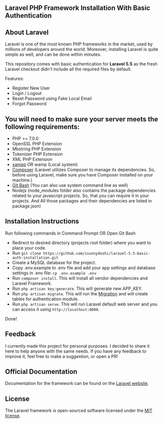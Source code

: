 ## Laravel PHP Framework Installation With Basic Authentication

## About Laravel

Laravel is one of the most known PHP frameworks in the market, used by millions of developers around the world. Moreover, installing Laravel is quite simple as well, and can be done within minutes.

This repository comes with basic authentication for **Laravel 5.5** as the fresh Laravel checkout didn't include all the required files by default.

Features:

- Register New User
- Login / Logout
- Reset Password using Fake Local Email
- Forgot Password

## You will need to make sure your server meets the following requirements:

- PHP >= 7.0.0
- OpenSSL PHP Extension
- Mbstring PHP Extension
- Tokenizer PHP Extension
- XML PHP Extension
- [xampp](https://www.apachefriends.org/download.html) OR wamp (Local system)
- [Composer](https://getcomposer.org/download/) (Laravel utilizes Composer to manage its dependencies. So, before using Laravel, make sure you have Composer installed on your machine.)
- [Git Bash](https://git-scm.com/downloads) (You can also use system command line as well)
- Nodejs (node_modules folder also contains the package dependencies related to your javascript projects. So, that you can require it in your projects. And All those packages and their dependencies are listed in package.json)

## Installation Instructions

Run following commands in Command Prompt OR Open Git Bash

- Redirect to desired directory (projects root folder) where you want to place your code.
- Run `git clone https://github.com/isunnydoshi/laravel-5.5-basic-auth-installation.git`
- Create a MySQL database for the project.
- Copy .env.example to .env file and add your app settings and database settings in .env file: `cp .env.example .env`
- Run `composer install`. This will install all vendor dependencies and Laravel Framework.
- Run `php artisan key:generate`. This will generate new APP_KEY.
- Run `php artisan migrate`. This will run the [Migration](https://laravel.com/docs/5.5/migrations) and will create tables for authentication module.
- Run `php artisan serve`. This will run Laravel default web server and you can access it using `http://localhost:8000`.

Done!

## Feedback

I currently made this project for personal purposes. I decided to share it here to help anyone with the same needs. If you have any feedback to improve it, feel free to make a suggestion, or open a PR!

## Official Documentation

Documentation for the framework can be found on the [Laravel website](https://laravel.com/docs/5.5).

## License

The Laravel framework is open-sourced software licensed under the [MIT license](https://opensource.org/licenses/MIT).
